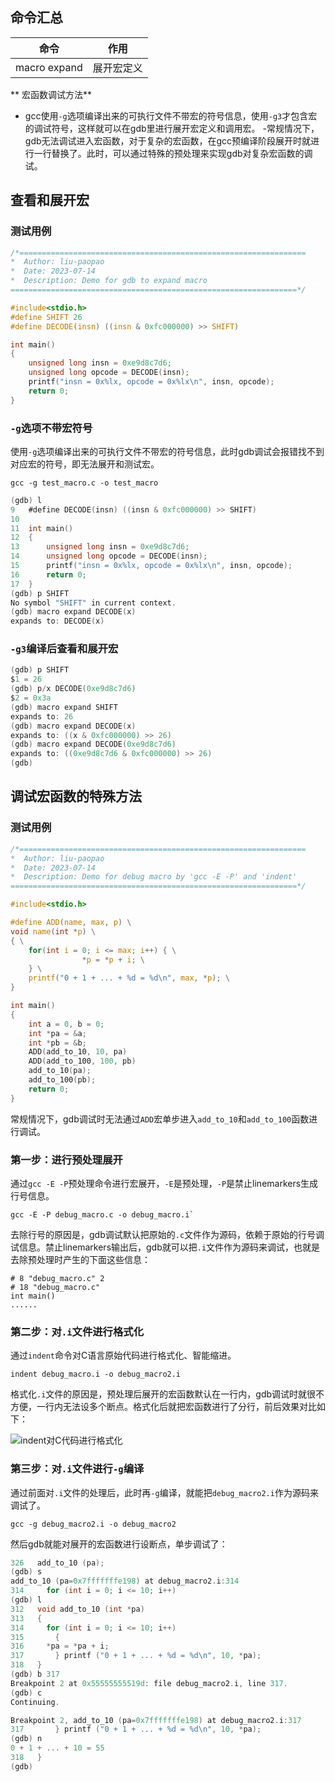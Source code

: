 ## 命令汇总
|命令|作用|
|---|---|
|macro expand|展开宏定义|

** 宏函数调试方法**
- gcc使用`-g`选项编译出来的可执行文件不带宏的符号信息，使用`-g3`才包含宏的调试符号，这样就可以在gdb里进行展开宏定义和调用宏。
-常规情况下， gdb无法调试进入宏函数，对于复杂的宏函数，在gcc预编译阶段展开时就进行一行替换了。此时，可以通过特殊的预处理来实现gdb对复杂宏函数的调试。

## 查看和展开宏

### 测试用例

```c
/*================================================================
*  Author: liu-paopao
*  Date: 2023-07-14
*  Description: Demo for gdb to expand macro
================================================================*/

#include<stdio.h>
#define SHIFT 26
#define DECODE(insn) ((insn & 0xfc000000) >> SHIFT)

int main()
{
	unsigned long insn = 0xe9d8c7d6;
	unsigned long opcode = DECODE(insn);
	printf("insn = 0x%lx, opcode = 0x%lx\n", insn, opcode);
	return 0;
}
```

### `-g`选项不带宏符号
使用`-g`选项编译出来的可执行文件不带宏的符号信息，此时gdb调试会报错找不到对应宏的符号，即无法展开和测试宏。

`gcc -g test_macro.c -o test_macro`

```c
(gdb) l
9	#define DECODE(insn) ((insn & 0xfc000000) >> SHIFT)
10	
11	int main()
12	{
13		unsigned long insn = 0xe9d8c7d6;
14		unsigned long opcode = DECODE(insn);
15		printf("insn = 0x%lx, opcode = 0x%lx\n", insn, opcode);
16		return 0;
17	}
(gdb) p SHIFT
No symbol "SHIFT" in current context.
(gdb) macro expand DECODE(x)
expands to: DECODE(x)
```

### `-g3`编译后查看和展开宏
```c
(gdb) p SHIFT
$1 = 26
(gdb) p/x DECODE(0xe9d8c7d6)
$2 = 0x3a
(gdb) macro expand SHIFT
expands to: 26
(gdb) macro expand DECODE(x)
expands to: ((x & 0xfc000000) >> 26)
(gdb) macro expand DECODE(0xe9d8c7d6)
expands to: ((0xe9d8c7d6 & 0xfc000000) >> 26)
(gdb) 
```

## 调试宏函数的特殊方法

### 测试用例

```c
/*================================================================
*  Author: liu-paopao
*  Date: 2023-07-14
*  Description: Demo for debug macro by 'gcc -E -P' and 'indent'
================================================================*/

#include<stdio.h>

#define ADD(name, max, p) \
void name(int *p) \
{ \
    for(int i = 0; i <= max; i++) { \
                *p = *p + i; \
    } \
    printf("0 + 1 + ... + %d = %d\n", max, *p); \
}

int main()
{
	int a = 0, b = 0;
	int *pa = &a;
	int *pb = &b;
	ADD(add_to_10, 10, pa)
	ADD(add_to_100, 100, pb)
	add_to_10(pa);
	add_to_100(pb);
	return 0;
}
```

常规情况下，gdb调试时无法通过`ADD`宏单步进入`add_to_10`和`add_to_100`函数进行调试。

### 第一步：进行预处理展开

通过`gcc -E -P`预处理命令进行宏展开，`-E`是预处理，`-P`是禁止linemarkers生成行号信息。

```
gcc -E -P debug_macro.c -o debug_macro.i`
```

去除行号的原因是，gdb调试默认把原始的`.c`文件作为源码，依赖于原始的行号调试信息。禁止linemarkers输出后，gdb就可以把`.i`文件作为源码来调试，也就是去除预处理时产生的下面这些信息：

```
# 8 "debug_macro.c" 2
# 18 "debug_macro.c"
int main()
......
```

### 第二步：对`.i`文件进行格式化

通过`indent`命令对C语言原始代码进行格式化、智能缩进。

```
indent debug_macro.i -o debug_macro2.i
```

格式化`.i`文件的原因是，预处理后展开的宏函数默认在一行内，gdb调试时就很不方便，一行内无法设多个断点。格式化后就把宏函数进行了分行，前后效果对比如下：

![indent对C代码进行格式化](https://cdn.jsdelivr.net/gh/HanxuLiu/CDN1/img/2023/202307141505504.png)

### 第三步：对`.i`文件进行`-g`编译

通过前面对`.i`文件的处理后，此时再`-g`编译，就能把`debug_macro2.i`作为源码来调试了。

```
gcc -g debug_macro2.i -o debug_macro2
```

然后gdb就能对展开的宏函数进行设断点，单步调试了：

```c
326	  add_to_10 (pa);
(gdb) s
add_to_10 (pa=0x7fffffffe198) at debug_macro2.i:314
314	    for (int i = 0; i <= 10; i++)
(gdb) l
312	  void add_to_10 (int *pa)
313	  {
314	    for (int i = 0; i <= 10; i++)
315	      {
316		*pa = *pa + i;
317	      } printf ("0 + 1 + ... + %d = %d\n", 10, *pa);
318	  }
(gdb) b 317
Breakpoint 2 at 0x55555555519d: file debug_macro2.i, line 317.
(gdb) c
Continuing.

Breakpoint 2, add_to_10 (pa=0x7fffffffe198) at debug_macro2.i:317
317	      } printf ("0 + 1 + ... + %d = %d\n", 10, *pa);
(gdb) n
0 + 1 + ... + 10 = 55
318	  }
(gdb) 
```